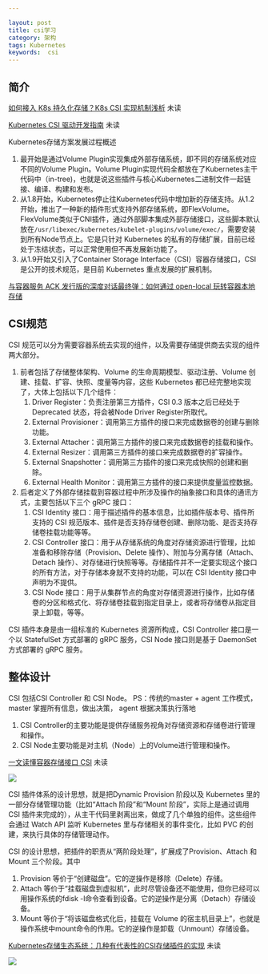 ```yaml
---

layout: post
title: csi学习
category: 架构
tags: Kubernetes
keywords:  csi
---
```


## 简介

[如何接入 K8s 持久化存储？K8s CSI 实现机制浅析](https://mp.weixin.qq.com/s/KuCGlaPCe67GYwnipfbE5w) 未读

[Kubernetes CSI 驱动开发指南](https://mp.weixin.qq.com/s/jUlTHAKhHZD1dkNudPlS9w) 未读

Kubernetes存储方案发展过程概述

1. 最开始是通过Volume Plugin实现集成外部存储系统，即不同的存储系统对应不同的Volume Plugin。Volume Plugin实现代码全都放在了Kubernetes主干代码中（in-tree)，也就是说这些插件与核心Kubernetes二进制文件一起链接、编译、构建和发布。
2. 从1.8开始，Kubernetes停止往Kubernetes代码中增加新的存储支持。从1.2开始，推出了一种新的插件形式支持外部存储系统，即FlexVolume。FlexVolume类似于CNI插件，通过外部脚本集成外部存储接口，这些脚本默认放在`/usr/libexec/kubernetes/kubelet-plugins/volume/exec/`，需要安装到所有Node节点上。它是只针对 Kubernetes 的私有的存储扩展，目前已经处于冻结状态，可以正常使用但不再发展新功能了。
3. 从1.9开始又引入了Container Storage Interface（CSI）容器存储接口，CSI 是公开的技术规范，是目前 Kubernetes 重点发展的扩展机制。

[与容器服务 ACK 发行版的深度对话最终弹：如何通过 open-local 玩转容器本地存储](https://mp.weixin.qq.com/s/k5y6kLnVV0RD9cbr-1VvsA)

## CSI规范

CSI 规范可以分为需要容器系统去实现的组件，以及需要存储提供商去实现的组件两大部分。
1. 前者包括了存储整体架构、Volume 的生命周期模型、驱动注册、Volume 创建、挂载、扩容、快照、度量等内容，这些 Kubernetes 都已经完整地实现了，大体上包括以下几个组件：
    1. Driver Register：负责注册第三方插件，CSI 0.3 版本之后已经处于 Deprecated 状态，将会被Node Driver Register所取代。
    2. External Provisioner：调用第三方插件的接口来完成数据卷的创建与删除功能。
    3. External Attacher：调用第三方插件的接口来完成数据卷的挂载和操作。
    4. External Resizer：调用第三方插件的接口来完成数据卷的扩容操作。
    5. External Snapshotter：调用第三方插件的接口来完成快照的创建和删除。
    6. External Health Monitor：调用第三方插件的接口来提供度量监控数据。
2. 后者定义了外部存储挂载到容器过程中所涉及操作的抽象接口和具体的通讯方式，主要包括以下三个 gRPC 接口：
    1. CSI Identity 接口：用于描述插件的基本信息，比如插件版本号、插件所支持的 CSI 规范版本、插件是否支持存储卷创建、删除功能、是否支持存储卷挂载功能等等。
    2. CSI Controller 接口：用于从存储系统的角度对存储资源进行管理，比如准备和移除存储（Provision、Delete 操作）、附加与分离存储（Attach、Detach 操作）、对存储进行快照等等。存储插件并不一定要实现这个接口的所有方法，对于存储本身就不支持的功能，可以在 CSI Identity 接口中声明为不提供。
    3. CSI Node 接口：用于从集群节点的角度对存储资源进行操作，比如存储卷的分区和格式化、将存储卷挂载到指定目录上，或者将存储卷从指定目录上卸载，等等。

CSI 插件本身是由一组标准的 Kubernetes 资源所构成，CSI Controller 接口是一个以 StatefulSet 方式部署的 gRPC 服务，CSI Node 接口则是基于 DaemonSet 方式部署的 gRPC 服务。

## 整体设计

CSI 包括CSI Controller 和 CSI Node。 PS：传统的master + agent 工作模式，master 掌握所有信息，做出决策， agent 根据决策执行落地
1. CSI Controller的主要功能是提供存储服务视角对存储资源和存储卷进行管理和操作。
2. CSI Node主要功能是对主机（Node）上的Volume进行管理和操作。

[一文读懂容器存储接口 CSI](https://mp.weixin.qq.com/s/A9xWKMmrxPyOEiCs_sicYQ) 未读

![](/public/upload/kubernetes/k8s_csi.png)

CSI 插件体系的设计思想，就是把Dynamic Provision 阶段以及 Kubernetes 里的一部分存储管理功能（比如“Attach 阶段”和“Mount 阶段”，实际上是通过调用 CSI 插件来完成的），从主干代码里剥离出来，做成了几个单独的组件。这些组件会通过 Watch API 监听 Kubernetes 里与存储相关的事件变化，比如 PVC 的创建，来执行具体的存储管理动作。

CSI 的设计思想，把插件的职责从“两阶段处理”，扩展成了Provision、Attach 和 Mount 三个阶段。其中
1. Provision 等价于“创建磁盘”。它的逆操作是移除（Delete）存储。
2. Attach 等价于“挂载磁盘到虚拟机”，此时尽管设备还不能使用，但你已经可以用操作系统的fdisk -l命令查看到设备。它的逆操作是分离（Detach）存储设备。
3. Mount 等价于“将该磁盘格式化后，挂载在 Volume 的宿主机目录上”，也就是操作系统中mount命令的作用。它的逆操作是卸载（Unmount）存储设备。


[Kubernetes存储生态系统：几种有代表性的CSI存储插件的实现](https://time.geekbang.org/column/article/359363) 未读

![](/public/upload/kubernetes/volume_plugin_object.png)

